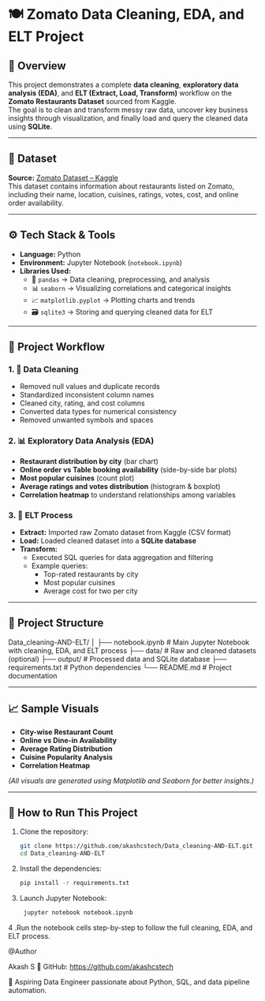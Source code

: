 # 🍽️ Zomato Data Cleaning, EDA, and ELT Project

## 📖 Overview
This project demonstrates a complete **data cleaning**, **exploratory data analysis (EDA)**, and **ELT (Extract, Load, Transform)** workflow on the **Zomato Restaurants Dataset** sourced from Kaggle.  
The goal is to clean and transform messy raw data, uncover key business insights through visualization, and finally load and query the cleaned data using **SQLite**.

---

## 🔗 Dataset
**Source:** [Zomato Dataset – Kaggle](https://www.kaggle.com/datasets/rishikeshkonapure/zomato/data)  
This dataset contains information about restaurants listed on Zomato, including their name, location, cuisines, ratings, votes, cost, and online order availability.

---

## ⚙️ Tech Stack & Tools
- **Language:** Python  
- **Environment:** Jupyter Notebook (`notebook.ipynb`)
- **Libraries Used:**
  - 🐼 `pandas` → Data cleaning, preprocessing, and analysis  
  - 📊 `seaborn` → Visualizing correlations and categorical insights  
  - 📈 `matplotlib.pyplot` → Plotting charts and trends  
  - 🗃️ `sqlite3` → Storing and querying cleaned data for ELT  

---

## 🧠 Project Workflow

### 1. 🧹 Data Cleaning
- Removed null values and duplicate records  
- Standardized inconsistent column names  
- Cleaned city, rating, and cost columns  
- Converted data types for numerical consistency  
- Removed unwanted symbols and spaces  

### 2. 📊 Exploratory Data Analysis (EDA)
- **Restaurant distribution by city** (bar chart)  
- **Online order vs Table booking availability** (side-by-side bar plots)  
- **Most popular cuisines** (count plot)  
- **Average ratings and votes distribution** (histogram & boxplot)  
- **Correlation heatmap** to understand relationships among variables  

### 3. 🔄 ELT Process
- **Extract:** Imported raw Zomato dataset from Kaggle (CSV format)  
- **Load:** Loaded cleaned dataset into a **SQLite database**  
- **Transform:**  
  - Executed SQL queries for data aggregation and filtering  
  - Example queries:  
    - Top-rated restaurants by city  
    - Most popular cuisines  
    - Average cost for two per city  

---

## 📁 Project Structure
Data_cleaning-AND-ELT/
│
├── notebook.ipynb # Main Jupyter Notebook with cleaning, EDA, and ELT process
├── data/ # Raw and cleaned datasets (optional)
├── output/ # Processed data and SQLite database
├── requirements.txt # Python dependencies
└── README.md # Project documentation



---

## 📈 Sample Visuals
- **City-wise Restaurant Count**
- **Online vs Dine-in Availability**
- **Average Rating Distribution**
- **Cuisine Popularity Analysis**
- **Correlation Heatmap**

*(All visuals are generated using Matplotlib and Seaborn for better insights.)*

---

## 🚀 How to Run This Project
1. Clone the repository:
   ```bash
   git clone https://github.com/akashcstech/Data_cleaning-AND-ELT.git
   cd Data_cleaning-AND-ELT
2. Install the dependencies:
    ```bash
    pip install -r requirements.txt


3. Launch Jupyter Notebook:

   ```bash
    jupyter notebook notebook.ipynb

4 .Run the notebook cells step-by-step to follow the full cleaning, EDA, and ELT process.

@Author

Akash S
🔗 GitHub: https://github.com/akashcstech

💼 Aspiring Data Engineer passionate about Python, SQL, and data pipeline automation.

